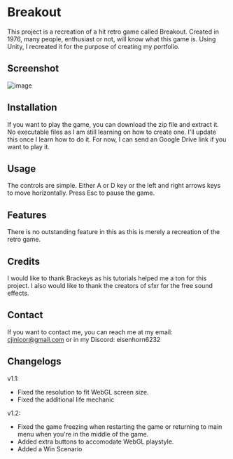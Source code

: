 # Breakout

This project is a recreation of a hit retro game called Breakout. Created in 1976, many people, enthusiast or not, will know what this game is. Using Unity, I recreated it for the purpose of creating my portfolio.

## Screenshot

![image](https://github.com/EisenhornE/Breakout/assets/55284645/d3d31fc4-de44-44c7-8505-be0abe90a169)

## Installation

If you want to play the game, you can download the zip file and extract it. No executable files as I am still learning on how to create one. I'll update this once I learn how to do it. For now, I can send an Google Drive link if you want to play it.

## Usage

The controls are simple. Either A or D key or the left and right arrows keys to move horizontally. Press Esc to pause the game.

## Features

There is no outstanding feature in this as this is merely a recreation of the retro game.

## Credits

I would like to thank Brackeys as his tutorials helped me a ton for this project. I also would like to thank the creators of sfxr for the free sound effects.

## Contact

If you want to contact me, you can reach me at my email: cjinicor@gmail.com or in my Discord: eisenhorn6232

## Changelogs

v1.1:

- Fixed the resolution to fit WebGL screen size.
- Fixed the additional life mechanic

v1.2:

- Fixed the game freezing when restarting the game or returning to main menu when you're in the middle of the game.
- Added extra buttons to accomodate WebGL playstyle.
- Added a Win Scenario
